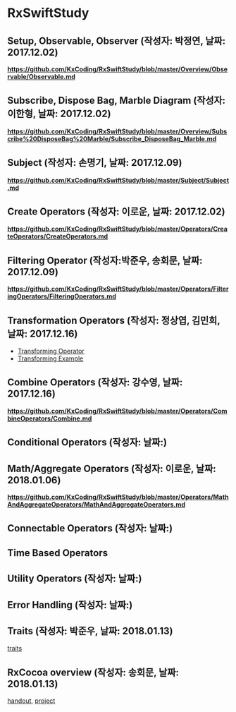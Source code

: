# RxSwiftStudy

## Setup, Observable, Observer (작성자: 박정연, 날짜: 2017.12.02)
**https://github.com/KxCoding/RxSwiftStudy/blob/master/Overview/Observable/Observable.md**

## Subscribe, Dispose Bag, Marble Diagram (작성자: 이한형, 날짜: 2017.12.02)
**https://github.com/KxCoding/RxSwiftStudy/blob/master/Overview/Subscribe%20DisposeBag%20Marble/Subscribe_DisposeBag_Marble.md**

## Subject (작성자: 손명기, 날짜: 2017.12.09)
**https://github.com/KxCoding/RxSwiftStudy/blob/master/Subject/Subject.md**

## Create Operators (작성자: 이로운, 날짜: 2017.12.02)
**https://github.com/KxCoding/RxSwiftStudy/blob/master/Operators/CreateOperators/CreateOperators.md**

## Filtering Operator (작성자:박준우, 송회문, 날짜: 2017.12.09)
**https://github.com/KxCoding/RxSwiftStudy/blob/master/Operators/FilteringOperators/FilteringOperators.md**

## Transformation Operators (작성자: 정상엽, 김민희, 날짜: 2017.12.16)
* [Transforming Operator](https://github.com/KxCoding/RxSwiftStudy/blob/master/Operators/TransformingOperator/TransformingOperator.md) 
* [Transforming Example](https://github.com/KxCoding/RxSwiftStudy/blob/master/Operators/TransformingOperator/Example.md)

## Combine Operators (작성자: 강수영, 날짜: 2017.12.16)
**https://github.com/KxCoding/RxSwiftStudy/blob/master/Operators/CombineOperators/Combine.md**

## Conditional Operators (작성자: 날짜:)

## Math/Aggregate Operators (작성자: 이로운, 날짜: 2018.01.06)
**https://github.com/KxCoding/RxSwiftStudy/blob/master/Operators/MathAndAggregateOperators/MathAndAggregateOperators.md**

## Connectable Operators (작성자: 날짜:)

## Time Based Operators

## Utility Operators (작성자: 날짜:)

## Error Handling (작성자: 날짜:)

## Traits (작성자: 박준우, 날짜: 2018.01.13)
[traits](https://gist.github.com/torpedo87/314322c80d3c8d1db955b5e664c7cded)

## RxCocoa overview (작성자: 송회문, 날짜: 2018.01.13)
[handout](https://gist.github.com/hoemoon/74c45cc706ecfedb4a19651cba3ee18b), [project](https://github.com/hoemoon/Parts)
